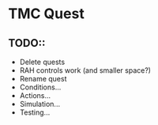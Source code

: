 # TMC Quest

## TODO::

- Delete quests
- RAH controls work (and smaller space?)
- Rename quest
- Conditions...
- Actions...
- Simulation...
- Testing...
